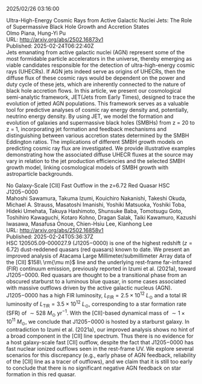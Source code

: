 2025/02/26 03:16:00  

Ultra-High-Energy Cosmic Rays from Active Galactic Nuclei Jets: The Role
  of Supermassive Black Hole Growth and Accretion States  
Olmo Piana, Hung-Yi Pu  
URL: http://arxiv.org/abs/2502.16873v1  
Published: 2025-02-24T06:22:40Z  
  Jets emanating from active galactic nuclei (AGN) represent some of the most formidable particle accelerators in the universe, thereby emerging as viable candidates responsible for the detection of ultra-high-energy cosmic rays (UHECRs). If AGN jets indeed serve as origins of UHECRs, then the diffuse flux of these cosmic rays would be dependent on the power and duty cycle of these jets, which are inherently connected to the nature of black hole accretion flows. In this article, we present our cosmological semi-analytic framework, JET(Jets from Early Times), designed to trace the evolution of jetted AGN populations. This framework serves as a valuable tool for predictive analyses of cosmic ray energy density and, potentially, neutrino energy density. By using JET, we model the formation and evolution of galaxies and supermassive black holes (SMBHs) from z = 20 to z = 1, incorporating jet formation and feedback mechanisms and distinguishing between various accretion states determined by the SMBH Eddington ratios. The implications of different SMBH growth models on predicting cosmic ray flux are investigated. We provide illustrative examples demonstrating how the associated diffuse UHECR fluxes at the source may vary in relation to the jet production efficiencies and the selected SMBH growth model, linking cosmological models of SMBH growth with astroparticle backgrounds.   

No Galaxy-Scale [CII] Fast Outflow in the z=6.72 Red Quasar HSC
  J1205$-$0000  
Mahoshi Sawamura, Takuma Izumi, Kouichiro Nakanishi, Takeshi Okuda, Michael A. Strauss, Masatoshi Imanishi, Yoshiki Matsuoka, Yoshiki Toba, Hideki Umehata, Takuya Hashimoto, Shunsuke Baba, Tomotsugu Goto, Toshihiro Kawaguchi, Kotaro Kohno, Dragan Salak, Taiki Kawamuro, Kazushi Iwasawa, Masafusa Onoue, Chien-Hsiu Lee, Kianhong Lee  
URL: http://arxiv.org/abs/2502.16858v1  
Published: 2025-02-24T05:36:37Z  
  HSC 120505.09-000027.9 (J1205$-$0000) is one of the highest redshift ($z=6.72$) dust-reddened quasars (red quasars) known to date. We present an improved analysis of Atacama Large Millimeter/submillimeter Array data of the [CII] $158\ \rm{\mu m}$ line and the underlying rest-frame far-infrared (FIR) continuum emission, previously reported in Izumi et al. (2021a), toward J1205$-$0000. Red quasars are thought to be a transitional phase from an obscured starburst to a luminous blue quasar, in some cases associated with massive outflows driven by the active galactic nucleus (AGN). J1205$-$0000 has a high FIR luminosity, $L_{\mathrm{FIR}}=2.5\times 10^{12}\ L_{\odot}$ and a total IR luminosity of $L_{\mathrm{TIR}}=3.5\times 10^{12}\ L_{\odot}$, corresponding to a star formation rate (SFR) of $\sim 528\ M_{\odot}\ \mathrm{yr}^{-1}$. With the [CII]-based dynamical mass of $\sim 1 \times 10^{11}~M_\odot$, we conclude that J1205$-$0000 is hosted by a starburst galaxy. In contradiction to Izumi et al. (2021a), our improved analysis shows no hint of a broad component in the [CII] line spectrum. Thus there is no evidence for a host galaxy-scale fast [CII] outflow, despite the fact that J1205$-$0000 has fast nuclear ionized outflows seen in the rest-frame UV. We explore several scenarios for this discrepancy (e.g., early phase of AGN feedback, reliability of the [CII] line as a tracer of outflows), and we claim that it is still too early to conclude that there is no significant negative AGN feedback on star formation in this red quasar.   

